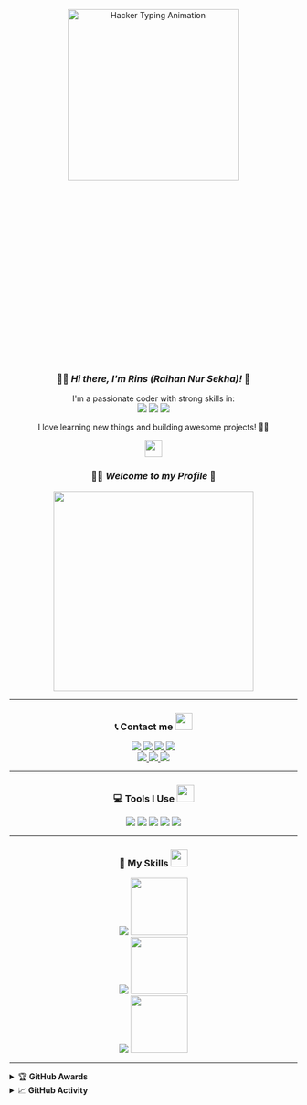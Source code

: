 <!-- Animation JSON -->

<p align="center">
  <img src="https://assets9.lottiefiles.com/packages/lf20_e3ptkzzh.json" alt="Hacker Typing Animation" width="300px">
</p>

<script src="https://cdnjs.cloudflare.com/ajax/libs/bodymovin/5.7.4/lottie.min.js"></script>
<div id="rins-animation" style="width: 300px; height: 300px; margin: auto;"></div>
<script>
  var animation = lottie.loadAnimation({
    container: document.getElementById('rins-animation'),
    renderer: 'svg',
    loop: true,
    autoplay: true,
    path: 'https://assets9.lottiefiles.com/packages/lf20_e3ptkzzh.json'
  });
</script>


<h3 align="center">
  👋🏻 <em>Hi there, I'm Rins (Raihan Nur Sekha)!</em> 👾
</h3>

<p align="center">
  I'm a passionate coder with strong skills in:
  <br/>
  <img src="https://img.shields.io/badge/HTML-90%25-orange?style=for-the-badge&logo=html5&logoColor=white" />
  <img src="https://img.shields.io/badge/JavaScript-70%25-yellow?style=for-the-badge&logo=javascript&logoColor=white" />
  <img src="https://img.shields.io/badge/Node.js-90%25-green?style=for-the-badge&logo=node.js&logoColor=white" />
</p>

<p align="center">
  I love learning new things and building awesome projects! 🚀✨
</p>

<!-- Background Style GIF -->
<p align="center">
  <img src="https://media.giphy.com/media/hvRJCLFzcasrR4ia7z/giphy.gif" height="30"/>
</p>

<h3 align="center">
  👋🏻 <em>Welcome to my Profile</em> 👾
</h3>

<!-- Anime! -->
<p align="center">
  <img src="https://files.catbox.moe/m36ool.gif" width="350px" />
</p>

---

<h3 align="center">
  📞 Contact me <img src="https://media0.giphy.com/media/v1.Y2lkPTZjMDliOTUydWQzeGZtamVsNXltdTI4MWRnMXJkbWtlY2Z1Znp1NWJyZ3Vpdzc4ZCZlcD12MV9pbnRlcm5hbF9naWZfYnlfaWQmY3Q9Zw/KpOqvmCFdNMhF0pQb7/giphy.gif" width="30px" />
</h3>
<p align="center">
  <a href="https://instagram.com/_rinnzz">
    <img src="https://img.shields.io/badge/Instagram-E4405F?style=for-the-badge&logo=instagram&logoColor=white"/>
  </a>
  <a href="https://wa.me/0">
    <img src="https://img.shields.io/badge/WhatsApp-25D366?style=for-the-badge&logo=whatsapp&logoColor=white"/>
  </a>
  <a href="https://www.facebook.com/profile.php?id=100015526687857">
    <img src="https://img.shields.io/badge/Facebook-%234267B2.svg?&style=for-the-badge&logo=facebook&logoColor=white"/>
  </a>
  <a href="https://t.me/sekhaa">
    <img src="https://img.shields.io/badge/Telegram-%230088cc.svg?&style=for-the-badge&logo=telegram&logoColor=white"/>
  </a> <br>
  <a href="https://youtu.be/WgeItwiifYs">
    <img src="https://img.shields.io/badge/YouTube-Rey Sekha-ff0000?style=for-the-badge&logo=youtube&logoColor=white"/>
  </a>
  <a href="https://github.com/inirey">
    <img src="https://img.shields.io/badge/-GitHub-black?style=flat-square&logo=github"/>
  </a>
  <a href="https://komarev.com/ghpvc/?username=inirey&color=blue&style=flat-square&label=Profile+View">
    <img src="https://komarev.com/ghpvc/?username=inirey&color=blue&style=flat-square&label=Profile+View"/>
  </a>
</p>

---

<h3 align="center">
  💻 Tools I Use <img src="https://media0.giphy.com/media/v1.Y2lkPTZjMDliOTUyempoM2NnOWlnMXZ4Z3kzeW1vYXYzem9yem4yMHF6NGlxcXRuNTN4YSZlcD12MV9pbnRlcm5hbF9naWZfYnlfaWQmY3Q9Zw/xT8qB2HYA1vVSxooSY/giphy.gif" width="30px" />
</h3>
<p align="center">
  <img src="https://img.shields.io/badge/OS-Linux-blue?&logo=Linux" />
  <img src="https://img.shields.io/badge/OS-Windows-blue?&logo=Windows" />
  <img src="https://img.shields.io/badge/IDE-Xcode-blue?&logo=xcode" />
  <img src="https://img.shields.io/badge/Text%20Editor-Visual%20Studio%20Code-blue?&logo=visual%20studio%20code&logoColor=blue" />
  <img src="https://img.shields.io/badge/Sublime%20Text-gray?&logo=Sublime-Text" />
</p>

---

<h3 align="center">
  🚀 My Skills <img src="https://media2.giphy.com/media/v1.Y2lkPTZjMDliOTUyOTZsZWtpeXQxZWlteG5kNTY2bmY2cmtjdzdscGhlbDZkMDVpaWRmMyZlcD12MV9pbnRlcm5hbF9naWZfYnlfaWQmY3Q9Zw/8bErG4YvqeI0GiJNeQ/giphy.gif" width="30px" />
</h3>
<p align="center">
  <!-- HTML -->
  <img src="https://img.shields.io/badge/HTML-90%25-orange?style=for-the-badge&logo=html5&logoColor=white" />
  <img src="https://media4.giphy.com/media/v1.Y2lkPTZjMDliOTUyNm0zd2EzZ3k1ZTd0YjNocGJyb2dyemlzcnl1NDgxd210bWhzcjh1YiZlcD12MV9pbnRlcm5hbF9naWZfYnlfaWQmY3Q9Zw/l3vRfNA1p0rvhMSvS/giphy.gif" width="100px" />
  <br/>

  <!-- JavaScript -->
  <img src="https://img.shields.io/badge/JavaScript-70%25-yellow?style=for-the-badge&logo=javascript&logoColor=white" />
  <img src="https://media3.giphy.com/media/v1.Y2lkPTZjMDliOTUycWZrbGRjYXlkcmE2N2o4N3YwM2w1dDNldm5nMXdxNmpkZWhsMDRpdiZlcD12MV9pbnRlcm5hbF9naWZfYnlfaWQmY3Q9Zw/SvFocn0wNMx0iv2rYz/giphy.gif" width="100px" />
  <br/>

  <!-- Node.js -->
  <img src="https://img.shields.io/badge/Node.js-90%25-green?style=for-the-badge&logo=node.js&logoColor=white" />
  <img src="https://user-images.githubusercontent.com/97989643/224550089-f2541ade-c5c6-4afa-8538-51a8dda4e23b.gif" width="100px" />
</p>

---

<details>
  <summary>🏆 <b>GitHub Awards</b></summary><br/>
  <p align="center">
    <img src="https://github-profile-trophy.vercel.app/?username=inirey&theme=onedark" />
  </p>
</details>

<details>
  <summary>📈 <b>GitHub Activity</b></summary><br/>
  <p align="center">
    <img src="https://metrics.lecoq.io/inirey?template=classic&repositories.forks=true&languages=1&languages.colors=github&languages.threshold=0%25&config.timezone=Asia%2FSemarang" />
  </p>
</details>
